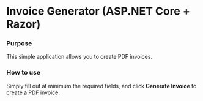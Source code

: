 # Invoice Generator (ASP.NET Core + Razor)

### Purpose

This simple application allows you to create PDF invoices.

### How to use

Simply fill out at minimum the required fields, and click **Generate Invoice** to create a PDF invoice.
